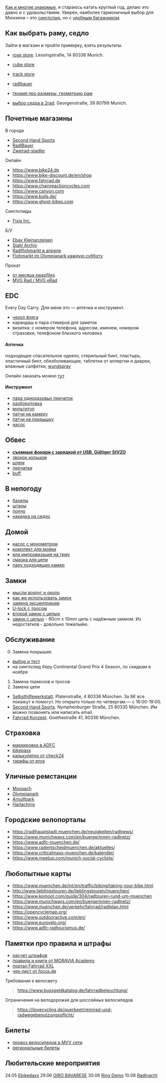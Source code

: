 [Как и многие знакомые](https://www.adfc.de/fileadmin/user_upload/Expertenbereich/Touristik_und_Hotellerie/Radreiseanalyse/Downloads/Datenblatt_Radreiseanalyse2019_en_-_neu.pdf), я стараюсь катать круглый год, делаю это давно и с удовольствием.
Уверен, наиболее гармоничный выбор для Мюнхена – это [синглспид](https://www.youtube.com/watch?v=2fR02CLBJ6w), но с [удобным багажником](https://www.amazon.de/ZOOYAUE-Mountainbike-Maximalbelastung-Aluminiumlegierung-Installation，mit/dp/B075F2NWW8/).

## Как выбрать раму, седло
Зайти в магазин и пройти примерку, взять результаты.

- [rose store](https://www.rosebikes.com/about-rose/rose-stores). Lessingstraße, 14 80336 Munich.
- [cube store](https://www.rabe-bike.de/en/stores/)
- [track store](https://www.trekbikes.com/de/de_DE/retail/munchen_nord/)
- [radlbauer](https://www.radlbauer.de/filialen/#7e0a1ed78fdaf3a620fc3ebdaa418dba)

- [теория про размеры, геометрию рам](https://www.tredz.co.uk/size-guides/bikes)
- [выбор седла в 2rad](https://www.xn--2rad-mnchen-yhb.de/service/). Georgenstraße, 39 80799 Munich.

## Почетные магазины

В городе
- [Second Hand Sports](https://www.secondhandsports.de)
- [RadlBauer](https://www.radlbauer.de/filialen/#7e0a1ed78fdaf3a620fc3ebdaa418dba)
- [Zweirad-stadler](https://shop.zweirad-stadler.de/Muenchen/)

Онлайн
- https://www.bike24.de
- https://www.bike-discount.de/en/shop
- https://www.fahrrad.de
- https://www.chainreactioncycles.com
- https://www.canyon.com
- https://www.bulls.de/
- https://www.ghost-bikes.com

Синглспиды
- [Fixie Inc.](https://www.cycles-for-heroes.com/kategorie/bikes/)

Б/У 
- [Ebay Kleinanzeigen](https://www.ebay-kleinanzeigen.de/)
- [Stahl Archiv](https://www.facebook.com/events/304569227111239/)
- [Radlflohmarkt в апреле](https://radlhauptstadt.muenchen.de/infos/muenchner-radlflohmarkt/)
- [Flohmarkt im Olympiapark каждую субботу](https://www.muenchen.de/veranstaltungen/event/10438.html)

Прокат
- [от месяца swapfiles](https://swapfiets.de/offer/munich)
- [MVG Rad / MVG eRad](https://www.mvg.de/services/mobile-services/mvg-rad.html)

## EDC
Every Day Carry. Для меня это — аптечка и инструмент.
- [чехол фляга](https://www.amazon.de/huangThroStore-Reparatur-Werkzeug-Aufbewahrungskoffer-Selbstklebendes-Multifunktionswerkzeug/dp/B07Q8JWZQH/)
- карандаш и пара стикеров для заметок
- визитка: с номером телефона, адресом, именем, номером страховки, телефоном близкого человека

#### Аптечка
подходящее спасательное одеяло, стерильный бинт, пластырь, эластичный бинт, обезболивающее, таблетки от аллергии и диареи, влажные салфетки, [wundspray](https://www.hansaplast.de/produkte/wundversorgung/wundspray)

Онлайн заказать можно [тут](https://www.mycare.de/)

#### Инструмент
- [пара одноразовых перчаток](https://www.rossmann.de/einkaufsportal/haushalt/putzen-reinigen/handschuhe.html)
- [разборотовка](https://www.amazon.de/gp/product/B008UY1MXW/)
- [мультитул](https://www.amazon.de/Crank-Brothers-Multi-17-tool/dp/B002VG40AM/)
- [патчи на камеру](https://www.amazon.de/TIP-TOP-TT02-Reparaturk%C3%A4stchen-Tip/dp/B001MHX4PS)
- [патчи на покрышку](https://www.amazon.de/Park-Tool-TB-2-Reifenflicken/dp/B005JAOCQY/)
- [насос](https://www.amazon.de/Mini-Fahrradpumpe-Schrader-160-Fahrrad-Reifenpumpe-Mountainräder/dp/B07B4W2LFG/)

## Обвес
- **[съемные фонари с зарядкой от USB, Gültiger StVZO](https://www.amazon.de/dp/B0746TMDMN)**
- [звонок кольцом](https://www.amazon.de/Sportout-Aluminiumlegierung-Innovative-Fahrradklingel-Fahrrad/dp/B07M855LF4/)
- [шлем](https://www.amazon.de/Abus-Fahrradhelm-Scraper-V-2/dp/B00UG45YIS/)
- [перчатки](https://www.amazon.de/Kungber-Laufhandschuhe-Winterhandschuhe-Anti-Rutsch-Fahrradhandschuhe/dp/B07H594XXF/)
- [buff](https://www.amazon.de/Buff-Erwachsene-Multifunktionstuch-Original-108836-00/dp/B000OZDOCW/)

## В непогоду
- [бахилы](https://www.amazon.de/dp/B074TCHZXJ/)
- [штаны](https://www.amazon.de/dp/B01N37ECM5/)
- [пончо](https://www.amazon.de/Tourwin-Regenponcho-Camping-Regenmantel-Regenschutz/)
- [накидка на седло](https://www.amazon.de/dp/B07DC16F7R/)

## Домой
- [насос с монометром](https://www.amazon.de/Topeak-Standpumpe-JoeBlow-Black-TJB-M1/dp/B000FIE4J0/)
- [комплект для мойки](https://www.amazon.de/Muc-Off-Fahrrad-Essentials-936/dp/B005TH18OG/)
- [или импровизация на тему](https://youtu.be/Q4F103aZm7o?t=333)
- [смазка для цепи](https://www.amazon.de/gp/product/B0055MR6T6/)
- [пару подходящих камер](https://www.youtube.com/watch?v=R_dpK0_LK4Q)

## Замки
- [мысли вокруг и около](https://www.youtube.com/watch?v=G-xSNw-iF4s)
- [как же использовать замок](https://www.youtube.com/watch?v=JgHubY5Vw3Y)
- [замена эксцентрикам](https://www.amazon.de/gp/product/B007M32HVS/)
- [U-lock с тросом](https://www.amazon.de/Kryptonite-Bügelschloss-Evolution-Mini-7-U-Lock/dp/B07BH26XR8/)
- [второй замок с цепью](https://www.amazon.de/BURG-WÄCHTER-Kettenkombination-Gehärtete-Vierkantkette-Kettenlänge/dp/B001BATNBK/)
- [замок с цепью](https://www.rosebikes.de/kryptonite-evolution-series-4-integrated-chain-1090-kettenschloss-852287) - 90cm x 10mm цепь с надёжным замком. Из недостатков - довольно тяжелыйю.

## Обслуживание
0. Замена покрышек 
- [выбор и тест](https://www.bicyclerollingresistance.com/the-test)
- на синглспид беру Continental	Grand Prix 4 Season, по скидкам в ноябре
1. Замена тормозов и тросов
2. Замена цепи

- [Selbsthilfewerkstatt](https://www.adfc-muenchen.de/service/selbsthilfewerkstatt/). Platenstraße, 4 
80336 München. За 8€ все покажут и помогут. Но открыто только по четвергам — с 16:00-19:00.
- [Second Hand Sports](https://www.secondhandsports.de). Nymphenburger Straße, 25 80335 München. Им можно позвонить или написать email.
- [Fahrrad Konzept](https://www.fahrradkonzept.com/reparatur). Goethestraße 41, 80336 München.

## Страховка
- [маркировка в ADFC](https://www.adfc-muenchen.de/service/fahrradcodierung/)
- [bikepass](https://www.polizei-beratung.de/presse/detailseite/keine-chance-fuer-fahrrad-diebe-2/)
- [калькулятор от check24](https://www.check24.de/fahrradversicherung/)
- [тарифы от enra](https://www.enra.eu/#wowtarife)

## Уличные ремстанции 
- [Moosach](https://goo.gl/maps/ws7WaF3poSBgKhV16)
- [Olympiapark](https://goo.gl/maps/GYdJrGNbfJZp2K3V6)
- [Arnulfpark](https://goo.gl/maps/Jbg7DQXW53HXHffd6)
- [Harlaching](https://goo.gl/maps/jD9v5dgfuo45Zc9C8)

## Городские велопорталы
- https://radlhauptstadt.muenchen.de/neuigkeiten/radlnews/
- https://www.munichways.com/en/buergerinnen-radlnetz/
- https://www.adfc-muenchen.de/
- https://www.radentscheidmuenchen.de/aktuelles/
- https://www.criticalmass-muenchen.de/kalender/
- https://www.meetup.com/munich-social-cyclists/

## Любопытные карты
- https://www.muenchen.de/int/en/traffic/biking/taking-your-bike.html
- http://www.lieblingstouren.de/lieblingstouren/muenchen/
- https://www.komoot.com/guide/304/radtouren-rund-um-muenchen
- https://www.munichways.com/en/buergerinnen-radlnetz/
- https://www.muenchen.de/verkehr/fahrrad/radlplan.html
- https://opencyclemap.org/
- https://www.outdooractive.com/en/
- https://www.eurovelo.org/
- https://www.adfc-radtourismus.de/

## Памятки про правила и штрафы
- [расчет штрафов](https://www.bussgeldkatalog.org/fahrrad/)
- [правила и книги от MORAVIA Academy](http://www.stvzo.de/stvzo/B6.htm)
- [портал Fahrrad XXL](https://www.fahrrad-xxl.de/beratung/fahrrad/stvzo/)
- [чек-лист от focus.de](https://www.focus.de/auto/praxistipps/verkehrssicheres-fahrrad-das-besagt-die-stvo_id_7480659.html)

Требования к велосвету
> https://www.bussgeldkatalog.de/fahrradbeleuchtung/

Ограничения на велодорожке для шоссейных велосипедов
> https://ilovecycling.de/querbeet/rennrad-und-radwegebenutzungspflicht/

## Билеты

- [провоз велосипедов в MVV сети](https://www.mvv-muenchen.de/tickets/tickets-tageskarten/fahrrad-tageskarte/index.html)
- [региональные билеты](https://bahnland-bayern.de/de/tickets/regionale-tickets)

## Любительские мероприятия
24.05 [Ebikedays](https://www.ebikedays.de/)
29.06 [GIRO BAVARESE](https://bicibavarese.de/giro/#anmeldung)
30.06 [Ring Demo](https://www.radentscheidmuenchen.de/aktuelles/radl-events/rad-ringdemo/)
10.08 [Radlnacht](https://www.muenchen.de/aktuell/2018-07/muenchner-radlnacht-eindruecke.html)
